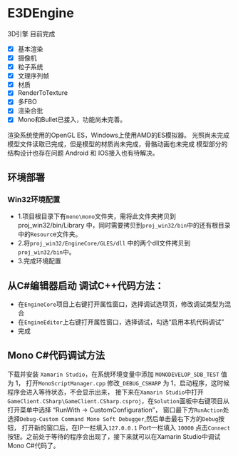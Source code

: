 # E3DEngine
3D引擎 目前完成
- [x] 基本渲染
- [x] 摄像机
- [x] 粒子系统
- [x] 文理序列帧
- [x] 材质
- [x] RenderToTexture
- [x] 多FBO
- [x] 渲染合批
- [x] Mono和Bullet已接入，功能尚未完善。

 渲染系统使用的OpenGL ES，Windows上使用AMD的ES模拟器。
 光照尚未完成
 模型文件读取已完成，但是模型的材质尚未完成，骨骼动画也未完成
 模型部分的结构设计也存在问题
 Android 和 IOS接入也有待解决。

## 环境部署

### Win32环境配置

- 1.项目根目录下有``mono\mono``文件夹，需将此文件夹拷贝到proj_win32/bin/Library 中，同时需要拷贝到``proj_win32/bin``中的还有根目录中的``Resourc``e文件夹。 
- 2.将``proj_win32/EngineCore/GLES/dll`` 中的两个dll文件拷贝到``proj_win32/bin``中。 
- 3.完成环境配置

## 从C#编辑器启动 调试C++代码方法：
- 在``EngineCore``项目上右键打开属性窗口，选择调试选项页，修改调试类型为混合
- 在``EngineEditor``上右键打开属性窗口，选择调试，勾选“启用本机代码调试”
- 完成

## Mono C#代码调试方法
下载并安装 ``Xamarin Studio``，在系统环境变量中添加 ``MONODEVELOP_SDB_TEST`` 值为 1，
打开``MonoScriptManager.cpp`` 修改``_DEBUG_CSHARP`` 为 1，启动程序，这时候程序会进入等待状态，不会显示出来， 
接下来在``Xamarin Studio``中打开``GameClient.CSharp\GameClient.CSharp.csproj``，在``Solution``面板中右键项目从打开菜单中选择 “RunWith -> CustomConfiguration”，
窗口最下方``RunAction``处选择``Debug-Custom Command Mono Soft Debugger``,然后单击最右下方的``Debug``按钮，
打开新的窗口后，在IP一栏填入``127.0.0.1`` Port一栏填入 ``10000`` 点击``Connect``按钮。之前处于等待的程序会出现了，接下来就可以在Xamarin Studio中调试Mono C#代码了。

